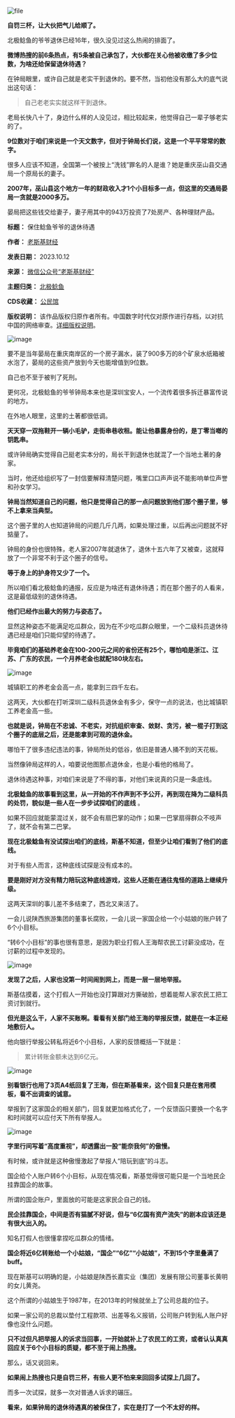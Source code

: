 ![file](https://chinadigitaltimes.net/chinese/files/2023/10/image-1697109942994.png)


**自罚三杯，让大伙把气儿给顺了。** 


北极鲶鱼的爷爷退休已经16年，很久没见过这么热闹的排面了。


**微博热搜的前6条热点，有5条被自己承包了，大伙都在关心他被收缴了多少位数，为啥还给保留退休待遇？** 


在钟局眼里，或许自己就是老实干到退休的。要不然，当初他没有那么大的底气说出这句话：



> 
> 自己老老实实就这样干到退休。
> 
> 
> 


老局长快八十了，身边什么样的人没见过，相比较起来，他觉得自己一辈子够老实的了。


**9位数对于咱们来说是一个天文数字，但对于钟局长们说，这是一个平平常常的数字。** 


很多人应该不知道，全国第一个被按上“洗钱”罪名的人是谁？她是重庆巫山县交通局一个原局长的妻子。


**2007年，巫山县这个地方一年的财政收入才1个小目标多一点，但这里的交通局晏局一贪就是2000多万。** 


晏局把这些钱交给妻子，妻子用其中的943万投资了7处房产、各种理财产品。




**标题：** 保住鲶鱼爷爷的退休待遇  

**作者：** [老斯基财经](https://chinadigitaltimes.net/space/老斯基财经)  

**发表日期：** 2023.10.12  

**来源：** [微信公众号“老斯基财经”](https://web.archive.org/web/https://mp.weixin.qq.com/s/1W0EJgypZFFzmUAvPZ6CoQ)  

**主题归类：** [北极鲶鱼](https://chinadigitaltimes.net/space/北极鲶鱼)  

**CDS收藏：** [公民馆](https://chinadigitaltimes.net/space/%E5%85%AC%E6%B0%91%E9%A6%86)  

**版权说明：** 该作品版权归原作者所有。中国数字时代仅对原作进行存档，以对抗中国的网络审查。[详细版权说明](https://chinadigitaltimes.net/chinese/copyright)。


![image](https://chinadigitaltimes.net/chinese/files/2023/10/post-701071-6527d95b7016b.png)


要不是当年晏局在重庆南岸区的一个房子漏水，装了900多万的8个矿泉水纸箱被水泡了，晏局的这些资产放到今天也能增值到9位数。


自己也不至于被判了死刑。


更何况，北极鲶鱼的爷爷钟局本来也是深圳宝安人，一个流传着很多拆迁暴富传说的地方。


在外地人眼里，这里的土著都很低调。


**天天穿一双拖鞋开一辆小毛驴，走街串巷收租。能让他暴露身份的，是丁零当啷的钥匙串。** 


或许钟局确实觉得自己挺老实本分的，局长干到退休也就混了一个当地土著的身家。


当时，他还给组织写了一封信要解释清楚问题，嘴里口口声声说不能影响单位声誉和孙女学习。


**钟局当然知道自己的问题，他只是觉得自己的那一点问题放到他们那个圈子里，够不上拿来当典型。** 


这个圈子里的人也知道钟局的问题几斤几两，如果处理过重，以后再出问题就不好掂量了。


钟局的身份也很特殊，老人家2007年就退休了，退休十五六年了又被查，这就释放了一个非常不利于这个圈子的信号。


**等于身上的护身符又少了一个。** 


所以咱们看北极鲶鱼的通报，反应是为啥还有退休待遇；而在那个圈子的人看来，这是最低级别的退休待遇。


**他们已经作出最大的努力与姿态了。** 


显然这种姿态不能满足吃瓜群众，因为在不少吃瓜群众眼里，一个二级科员退休待遇已经是咱们只能仰望的待遇了。


**毕竟咱们的基础养老金在100-200元之间的省份还有25个，哪怕咱是浙江、江苏、广东的农民，一个月养老金也就配180块左右。** 


![image](https://chinadigitaltimes.net/chinese/files/2023/10/post-701071-6527d95b813b1.png)


城镇职工的养老金会高一点，能拿到三四千左右。


这两天，大伙都在打听深圳二级科员退休金有多少，保守一点的说法，也比城镇职工养老金高一些。


**也就是说，钟局在不忠诚、不老实，对抗组织审查、敛财、贪污，被一棍子打到这个圈子的底层之后，还是能拿到可观的退休金。** 


哪怕干了很多违纪违法的事，钟局所处的低谷，依旧是普通人捅不到的天花板。


当然像钟局这样的人，咱要说他图那点退休金，也是小看他的格局了。


退休待遇这种事，对咱们来说是了不得的事，对他们来说真的只是一条底线。


**北极鲶鱼的故事看到这里，从一开始的不作声到不予公开，再到现在降为二级科员的处罚，貌似是一些人在一步步试探咱们的底线** 。


如果不回应就能蒙混过关，就不会有扇巴掌的动作；如果一巴掌扇得群众不吱声了，就不会有第二巴掌。


**现在北极鲶鱼有没试探出咱们的底线，斯基不知道，但至少让咱们看到了他们的底线。** 


对于有些人而言，这种底线试探是没有成本的。


**要是刚好对方没有精力陪玩这种底线游戏，这些人还能在通往鬼怪的道路上继续升级。** 


这两天深圳的事儿差不多结束了，西北又来活了。


一会儿说陕西旅游集团的董事长腐败，一会儿说一家国企给一个小姑娘的账户转了6个小目标。


“转6个小目标”的事也很有意思，是因为职业打假人王海帮农民工讨薪没成功，在讨薪的过程中发现的。


![image](https://chinadigitaltimes.net/chinese/files/2023/10/post-701071-6527d95b8f72b.png)


**发现了之后，人家也没第一时间闹到网上，而是一层一层地举报。** 


斯基估摸着，这个打假人一开始也没打算跟对方撕破脸，想着能帮人家农民工把工资讨到就行。


**但光是这么干，人家不买账啊。看看有关部门给王海的举报反馈，就是在一本正经地敷衍人。** 


他向银行举报公转私将近6个小目标，人家的反馈概括一下就是：



> 
> 累计转账金额未达到6亿元。
> 
> 
> 


![image](https://chinadigitaltimes.net/chinese/files/2023/10/post-701071-6527d95b9ecdd.png)


**别看银行也用了3页A4纸回复了王海，但在斯基看来，这个回复只是在套用模板，看不出调查的诚意。** 


举报到了这家国企的相关部门，回复就更加格式化了，一个反馈函只要换一个名字和时间就可以应付天下所有举报人。


![image](https://chinadigitaltimes.net/chinese/files/2023/10/post-701071-6527d95ba7974.)


**字里行间写着“高度重视”，却透露出一股“能奈我何”的傲慢。** 


有时候，或许就是这种傲慢激起了举报人“陪玩到底”的斗志。


国企给个人账户转6个小目标，从现在情况看，斯基觉得很可能只是一个当地民企挂靠国企的故事。


所谓的国企账户，里面放的可能是这家民企自己的钱。


**民企挂靠国企，中间是否有猫腻不好说，但与“6亿国有资产流失”的剧本应该还是有很大出入的。** 


知名打假人也很懂拿捏吃瓜群众的情绪。


**国企将近6亿转账给一个小姑娘，“国企”“6亿”“小姑娘”，不到15个字里叠满了buff。** 


现在斯基可以明确的是，小姑娘是陕西长嘉实业（集团）发展有限公司董事长黄明的女儿黄尧。


这个所谓的小姑娘生于1987年，在2013年的时候就坐上了公司总裁的位子。


如果一家公司的总裁以垫付工程款项、出差等名义报销，公司账户转到私人账户好像也没什么问题。


**只不过但凡把举报人的诉求当回事，一开始就补上了农民工的工资，或者认认真真回应关于6个小目标的质疑，都不至于闹上热搜。** 


那么，话又说回来。


**如果闹上热搜也只是自罚三杯，有些人更不怕来来回回多试探上几回了。** 


而多一次试探，就多一次对普通人诉求的碾压。


**看来，如果钟局的退休待遇真的被保住了，实在是打了一个不太好的样。** 

